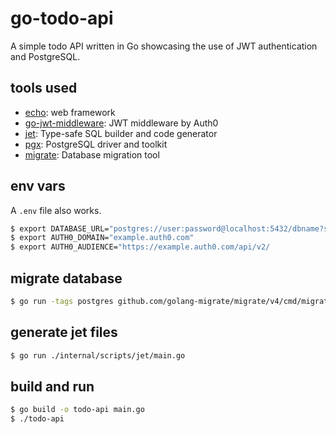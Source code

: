 # go-todo-api

A simple todo API written in Go showcasing the use of JWT authentication and PostgreSQL.

## tools used

- [echo](https://github.com/labstack/echo): web framework
- [go-jwt-middleware](https://github.com/auth0/go-jwt-middleware): JWT middleware by Auth0
- [jet](https://github.com/go-jet/jet): Type-safe SQL builder and code generator
- [pgx](https://github.com/jackc/pgx): PostgreSQL driver and toolkit
- [migrate](https://github.com/golang-migrate/migrate): Database migration tool

## env vars

A `.env` file also works.

```bash
$ export DATABASE_URL="postgres://user:password@localhost:5432/dbname?sslmode=disable"
$ export AUTH0_DOMAIN="example.auth0.com"
$ export AUTH0_AUDIENCE="https://example.auth0.com/api/v2/
```

## migrate database

```bash
$ go run -tags postgres github.com/golang-migrate/migrate/v4/cmd/migrate -path ./migrations -database ${DATABASE_URL} up
```

## generate jet files

```bash
$ go run ./internal/scripts/jet/main.go
```

## build and run

```bash
$ go build -o todo-api main.go
$ ./todo-api
```
